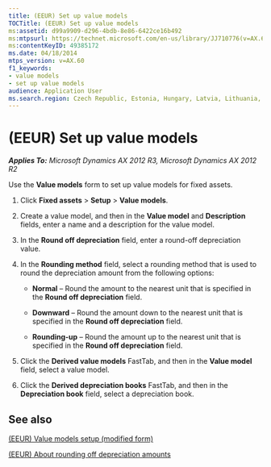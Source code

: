 ```yaml
---
title: (EEUR) Set up value models
TOCTitle: (EEUR) Set up value models
ms:assetid: d99a9909-d296-4bdb-8e86-6422ce16b492
ms:mtpsurl: https://technet.microsoft.com/en-us/library/JJ710776(v=AX.60)
ms:contentKeyID: 49385172
ms.date: 04/18/2014
mtps_version: v=AX.60
f1_keywords:
- value models
- set up value models
audience: Application User
ms.search.region: Czech Republic, Estonia, Hungary, Latvia, Lithuania, Poland, Russia
---
```


# (EEUR) Set up value models 


_**Applies To:** Microsoft Dynamics AX 2012 R3, Microsoft Dynamics AX 2012 R2_

Use the **Value models** form to set up value models for fixed assets.

1.  Click **Fixed assets** \> **Setup** \> **Value models**.

2.  Create a value model, and then in the **Value model** and **Description** fields, enter a name and a description for the value model.

3.  In the **Round off depreciation** field, enter a round-off depreciation value.

4.  In the **Rounding method** field, select a rounding method that is used to round the depreciation amount from the following options:
    
      - **Normal** – Round the amount to the nearest unit that is specified in the **Round off depreciation** field.
    
      - **Downward** – Round the amount down to the nearest unit that is specified in the **Round off depreciation** field.
    
      - **Rounding-up** – Round the amount up to the nearest unit that is specified in the **Round off depreciation** field.

5.  Click the **Derived value models** FastTab, and then in the **Value model** field, select a value model.

6.  Click the **Derived depreciation books** FastTab, and then in the **Depreciation book** field, select a depreciation book.

## See also

[(EEUR) Value models setup (modified form)](https://technet.microsoft.com/en-us/library/jj710676\(v=ax.60\))

[(EEUR) About rounding off depreciation amounts](eeur-about-rounding-off-depreciation-amounts.md)

  


